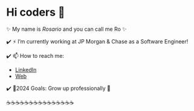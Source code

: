 # Hi coders 👋
✨ My name is _Rosario_ and you can call me Ro ✨

:heavy_check_mark: ⚡ I’m currently working at JP Morgan & Chase as a Software Engineer!


:heavy_check_mark:  📫 How to reach me: 
  * [LinkedIn](https://www.linkedin.com/in/rosario-scarlata-153b831a1/)
  * [Web](http://www.rosarioscarlata.website/)


:heavy_check_mark: 🌱2024 Goals: Grow up professionally :rocket:

:coffee::coffee::coffee::coffee::coffee::coffee::coffee::coffee::coffee::coffee::coffee::coffee::coffee::coffee::coffee:
<!--
**rochyscarlata/rochyscarlata** is a ✨ _special_ ✨ repository because its `README.md` (this file) appears on your GitHub profile.

Here are some ideas to get you started:
- ⚡ I’m currently working on JP Morgan & Chase as a Software Engineer!
- 📫 How to reach me: 
  * [LinkedIn](https://www.linkedin.com/in/rosario-scarlata-153b831a1/)


- 🔭 I’m currently working on ...
- 🌱 I’m currently learning ...
- 👯 I’m looking to collaborate on ...
- 🤔 I’m looking for help with ...
- 💬 Ask me about ...
- 📫 How to reach me: ...
- 😄 Pronouns: ...
- ⚡ Fun fact: ...
-->
